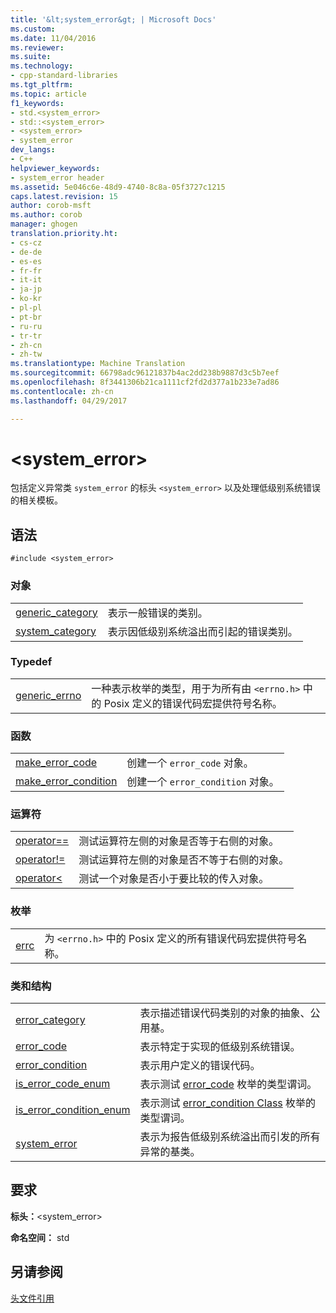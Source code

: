 ```yaml
---
title: '&lt;system_error&gt; | Microsoft Docs'
ms.custom: 
ms.date: 11/04/2016
ms.reviewer: 
ms.suite: 
ms.technology:
- cpp-standard-libraries
ms.tgt_pltfrm: 
ms.topic: article
f1_keywords:
- std.<system_error>
- std::<system_error>
- <system_error>
- system_error
dev_langs:
- C++
helpviewer_keywords:
- system_error header
ms.assetid: 5e046c6e-48d9-4740-8c8a-05f3727c1215
caps.latest.revision: 15
author: corob-msft
ms.author: corob
manager: ghogen
translation.priority.ht:
- cs-cz
- de-de
- es-es
- fr-fr
- it-it
- ja-jp
- ko-kr
- pl-pl
- pt-br
- ru-ru
- tr-tr
- zh-cn
- zh-tw
ms.translationtype: Machine Translation
ms.sourcegitcommit: 66798adc96121837b4ac2dd238b9887d3c5b7eef
ms.openlocfilehash: 8f3441306b21ca1111cf2fd2d377a1b233e7ad86
ms.contentlocale: zh-cn
ms.lasthandoff: 04/29/2017

---
```

# <a name="ltsystemerrorgt"></a>&lt;system_error&gt;
包括定义异常类 `system_error` 的标头 `<system_error>` 以及处理低级别系统错误的相关模板。  
  
## <a name="syntax"></a>语法  
  
```  
#include <system_error>  
```  
  
### <a name="objects"></a>对象  
  
|||  
|-|-|  
|[generic_category](../standard-library/system-error-functions.md#generic_category)|表示一般错误的类别。|  
|[system_category](../standard-library/system-error-functions.md#system_category)|表示因低级别系统溢出而引起的错误类别。|  
  
### <a name="typedefs"></a>Typedef  
  
|||  
|-|-|  
|[generic_errno](../standard-library/system-error-typedefs.md#generic_errno)|一种表示枚举的类型，用于为所有由 `<errno.h>` 中的 Posix 定义的错误代码宏提供符号名称。|  
  
### <a name="functions"></a>函数  
  
|||  
|-|-|  
|[make_error_code](../standard-library/system-error-functions.md#make_error_code)|创建一个 `error_code` 对象。|  
|[make_error_condition](../standard-library/system-error-functions.md#make_error_condition)|创建一个 `error_condition` 对象。|  
  
### <a name="operators"></a>运算符  
  
|||  
|-|-|  
|[operator==](../standard-library/system-error-operators.md#op_eq_eq)|测试运算符左侧的对象是否等于右侧的对象。|  
|[operator!=](../standard-library/system-error-operators.md#op_neq)|测试运算符左侧的对象是否不等于右侧的对象。|  
|[operator<](../standard-library/system-error-operators.md#op_lt)|测试一个对象是否小于要比较的传入对象。|  
  
### <a name="enumerations"></a>枚举  
  
|||  
|-|-|  
|[errc](../standard-library/system-error-enums.md#errc)|为 `<errno.h>` 中的 Posix 定义的所有错误代码宏提供符号名称。|  
  
### <a name="classes-and-structs"></a>类和结构  
  
|||  
|-|-|  
|[error_category](../standard-library/error-category-class.md)|表示描述错误代码类别的对象的抽象、公用基。|  
|[error_code](../standard-library/error-code-class.md)|表示特定于实现的低级别系统错误。|  
|[error_condition](../standard-library/error-condition-class.md)|表示用户定义的错误代码。|  
|[is_error_code_enum](../standard-library/is-error-code-enum-class.md)|表示测试 [error_code](../standard-library/error-code-class.md) 枚举的类型谓词。|  
|[is_error_condition_enum](../standard-library/is-error-condition-enum-class.md)|表示测试 [error_condition Class](../standard-library/error-condition-class.md) 枚举的类型谓词。|  
|[system_error](../standard-library/system-error-class.md)|表示为报告低级别系统溢出而引发的所有异常的基类。|  
  
## <a name="requirements"></a>要求  
 **标头：**\<system_error>  
  
 **命名空间：** std  
  
## <a name="see-also"></a>另请参阅  
 [头文件引用](../standard-library/cpp-standard-library-header-files.md)




